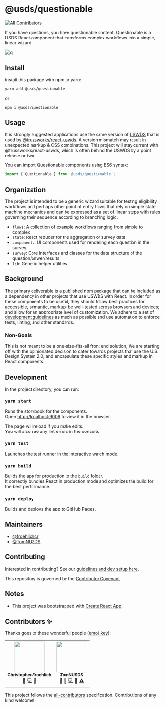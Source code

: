# @usds/questionable
<!-- ALL-CONTRIBUTORS-BADGE:START - Do not remove or modify this section -->
[![All Contributors](https://img.shields.io/badge/all_contributors-2-orange.svg?style=flat-square)](#contributors-)
<!-- ALL-CONTRIBUTORS-BADGE:END -->

If you have questions, you have questionable content. Questionable is a USDS React component that transforms complex workflows into a simple, linear wizard.

![q](https://user-images.githubusercontent.com/73488661/120005468-d9d42480-bfa5-11eb-9fc2-c940bfd473ea.gif)

## Install

Install this package with npm or yarn:

```sh
yarn add @usds/questionable
```

or

```sh
npm i @usds/questionable
```

## Usage

It is strongly suggested applications use the same version of [USWDS](https://designsystem.digital.gov/) that is used by [@trussworks/react-uswds](https://github.com/trussworks/react-uswds). A version mismatch may result in unexpected markup & CSS combinations. This project will stay current with @trussworks/react-uswds, which is often behind the USWDS by a point release or two.

You can import Questionable components using ES6 syntax:

```ts
import { Questionable } from '@usds/questionable';
```

## Organization

The project is intended to be a generic wizard suitable for testing eligibility workflows and perhaps other point of entry flows that rely on simple state machine mechanics and can be expressed as a set of linear steps with rules governing their sequence according to branching logic.

- `flows`: A collection of example workflows ranging from simple to complex
- `state`: React reducer for the aggregation of survey data
- `components`: UI components used for rendering each question in the survey
- `survey`: Core interfaces and classes for the data structure of the question/anwer/results
- `lib`: Generic helper utilities

## Background

The primary deliverable is a published npm package that can be included as a dependency in other projects that use USWDS with React. In order for these components to be useful, they should follow best practices for accessible, semantic, markup; be well-tested across browsers and devices; and allow for an appropriate level of customization. We adhere to a set of [development guidelines](./github/CONTRIBUTING.md) as much as possible and use automation to enforce tests, linting, and other standards.

### Non-Goals

This is not meant to be a one-size-fits-all front end solution, We are starting off with the opinionated decision to cater towards projects that use the U.S. Design System 2.0, and encapsulate these specific styles and markup in React components.

## Development

In the project directory, you can run:

### `yarn start`

Runs the storybook for the components.\
Open [http://localhost:9009](http://localhost:9009) to view it in the browser.

The page will reload if you make edits.\
You will also see any lint errors in the console.

### `yarn test`

Launches the test runner in the interactive watch mode.

### `yarn build`

Builds the app for production to the `build` folder.\
It correctly bundles React in production mode and optimizes the build for the best performance.

### `yarn deploy`

Builds and deploys the app to GitHub Pages.

## Maintainers

- [@froehlichcr](https://github.com/froehlichcr)
- [@TomNUSDS](https://github.com/TomNUSDS)

## Contributing

Interested in contributing? See our [guidelines and dev setup here](./github/contributing.md).

This repository is governed by the [Contributor Covenant](./github/CODE_OF_CONDUCT.md)

## Notes

- This project was bootstrapped with [Create React App](https://github.com/facebook/create-react-app).

## Contributors ✨

Thanks goes to these wonderful people ([emoji key](https://allcontributors.org/docs/en/emoji-key)):
<!-- ALL-CONTRIBUTORS-LIST:START - Do not remove or modify this section -->
<!-- prettier-ignore-start -->
<!-- markdownlint-disable -->
<table>
  <tr>
    <td align="center"><a href="https://github.com/froehlichcr/"><img src="https://avatars.githubusercontent.com/u/73488661?v=4?s=100" width="100px;" alt=""/><br /><sub><b>Christopher Froehlich</b></sub></a><br /><a href="https://github.com/usds/questionable/issues?q=author%3Afroehlichcr" title="Bug reports">🐛</a> <a href="https://github.com/usds/questionable/commits?author=froehlichcr" title="Code">💻</a> <a href="#design-froehlichcr" title="Design">🎨</a></td>
    <td align="center"><a href="https://github.com/TomNUSDS"><img src="https://avatars.githubusercontent.com/u/74203452?v=4?s=100" width="100px;" alt=""/><br /><sub><b>TomNUSDS</b></sub></a><br /><a href="#question-TomNUSDS" title="Answering Questions">💬</a> <a href="https://github.com/usds/questionable/issues?q=author%3ATomNUSDS" title="Bug reports">🐛</a> <a href="https://github.com/usds/questionable/commits?author=TomNUSDS" title="Code">💻</a> <a href="https://github.com/usds/questionable/pulls?q=is%3Apr+reviewed-by%3ATomNUSDS" title="Reviewed Pull Requests">👀</a> <a href="https://github.com/usds/questionable/commits?author=TomNUSDS" title="Tests">⚠️</a></td>
  </tr>
</table>

<!-- markdownlint-restore -->
<!-- prettier-ignore-end -->

<!-- ALL-CONTRIBUTORS-LIST:END -->

This project follows the [all-contributors](https://github.com/all-contributors/all-contributors) specification. Contributions of any kind welcome!
